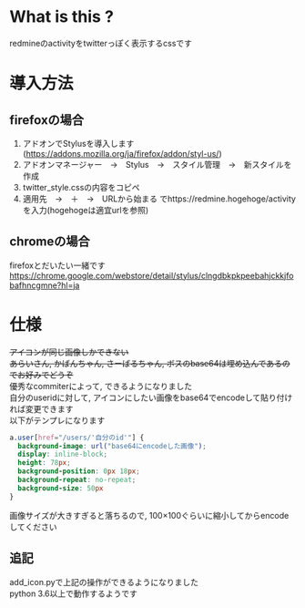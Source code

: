 # What is this ?
redmineのactivityをtwitterっぽく表示するcssです

# 導入方法
## firefoxの場合
1. アドオンでStylusを導入します(https://addons.mozilla.org/ja/firefox/addon/styl-us/)
1. アドオンマネージャー　→　Stylus　→　スタイル管理　→　新スタイルを作成
1. twitter_style.cssの内容をコピペ
1. 適用先　→　＋　→　URLから始まる でhttps://redmine.hogehoge/activity を入力(hogehogeは適宜urlを参照)

## chromeの場合
firefoxとだいたい一緒です  
https://chrome.google.com/webstore/detail/stylus/clngdbkpkpeebahjckkjfobafhncgmne?hl=ja

# 仕様
~~アイコンが同じ画像しかできない~~  
~~あらいさん, かばんちゃん, さーばるちゃん, ボスのbase64は埋め込んであるのでお好みでどうぞ~~  
優秀なcommiterによって, できるようになりました  
自分のuseridに対して, アイコンにしたい画像をbase64でencodeして貼り付ければ変更できます  
以下がテンプレになります
```css
a.user[href="/users/'自分のid'"] {
  background-image: url("base64にencodeした画像");
  display: inline-block;
  height: 78px;
  background-position: 0px 18px;
  background-repeat: no-repeat;
  background-size: 50px
}
```
画像サイズが大きすぎると落ちるので, 100×100ぐらいに縮小してからencodeしてください

## 追記
add_icon.pyで上記の操作ができるようになりました  
python 3.6以上で動作するようです  
